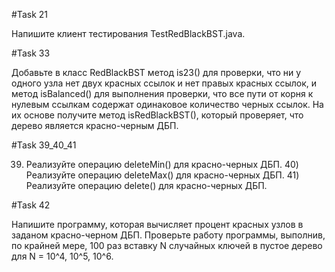 #Task 21

Напишите клиент тестирования TestRedBlackBST.java.

#Task 33

Добавьте в класс RedBlackBST метод is23() для проверки, что ни у одного узла нет двух красных ссылок и нет правых красных ссылок, и метод isBalanced() для выполнения проверки, что все пути от корня к нулевым ссылкам содержат одинаковое количество черных ссылок. На их основе получите метод isRedBlackBST(), который проверяет, что дерево является красно-черным ДБП. 

#Task 39_40_41

39) Реализуйте операцию deleteMin() для красно-черных ДБП. 40) Реализуйте операцию deleteMax() для красно-черных ДБП. 41) Реализуйте операцию delete() для красно-черных ДБП.

#Task 42

Напишите программу, которая вычисляет процент красных узлов в заданом красно-черном ДБП. Проверьте работу программы, выполнив, по крайней мере, 100 раз вставку N случайных ключей в пустое дерево для N = 10^4, 10^5, 10^6.